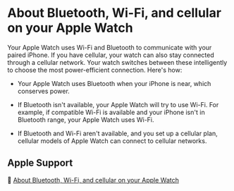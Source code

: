 # About Bluetooth, Wi-Fi, and cellular on your Apple Watch

Your Apple Watch uses Wi-Fi and Bluetooth to communicate with your paired iPhone.
If you have cellular, your watch can also stay connected through a cellular network.
Your watch switches between these intelligently to choose the most power-efficient connection. Here's how:

- Your Apple Watch uses Bluetooth when your iPhone is near, which conserves power.

- If Bluetooth isn't available, your Apple Watch will try to use Wi-Fi.
For example, if compatible Wi-Fi is available and your iPhone isn't in Bluetooth range, your Apple Watch uses Wi-Fi.

- If Bluetooth and Wi-Fi aren't available, and you set up a cellular plan, cellular models of Apple Watch can connect to cellular networks.

## Apple Support

🔗 [About Bluetooth, Wi-Fi, and cellular on your Apple Watch](https://support.apple.com/en-us/HT204562)
